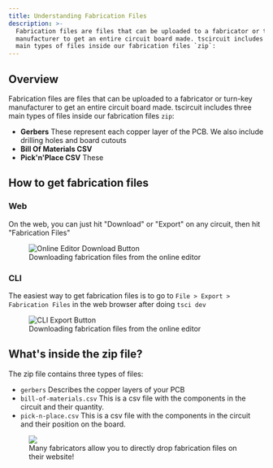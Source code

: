 ```yaml
---
title: Understanding Fabrication Files
description: >-
  Fabrication files are files that can be uploaded to a fabricator or turn-key
  manufacturer to get an entire circuit board made. tscircuit includes three
  main types of files inside our fabrication files `zip`:
---
```


## Overview

Fabrication files are files that can be uploaded to a fabricator or turn-key
manufacturer to get an entire circuit board made. tscircuit includes three
main types of files inside our fabrication files `zip`:

- **Gerbers** These represent each copper layer of the PCB. We also include
  drilling holes and board cutouts
- **Bill Of Materials CSV**
- **Pick'n'Place CSV** These

## How to get fabrication files

### Web

On the web, you can just hit "Download" or "Export" on any circuit, then hit "Fabrication Files"

<figure>
<img src="/img/online-editor-download.png" alt="Online Editor Download Button" />
<figcaption>Downloading fabrication files from the online editor</figcaption>
</figure>

### CLI

The easiest way to get fabrication files is to go to `File > Export > Fabrication Files`
in the web browser after doing `tsci dev`

<figure>
<img src="/img/tsci-dev-export.png" alt="CLI Export Button" />
<figcaption>Downloading fabrication files from the online editor</figcaption>
</figure>

## What's inside the zip file?

The zip file contains three types of files:

- `gerbers` Describes the copper layers of your PCB
- `bill-of-materials.csv` This is a csv file with the components in the circuit and their
  quantity.
- `pick-n-place.csv` This is a csv file with the components in the circuit and their
  position on the board.

<figure>
<img className="img-rounded" src="/img/jlcpcb-upload.png" />
<figcaption>Many fabricators allow you to directly drop fabrication files on their website!</figcaption>
</figure>
